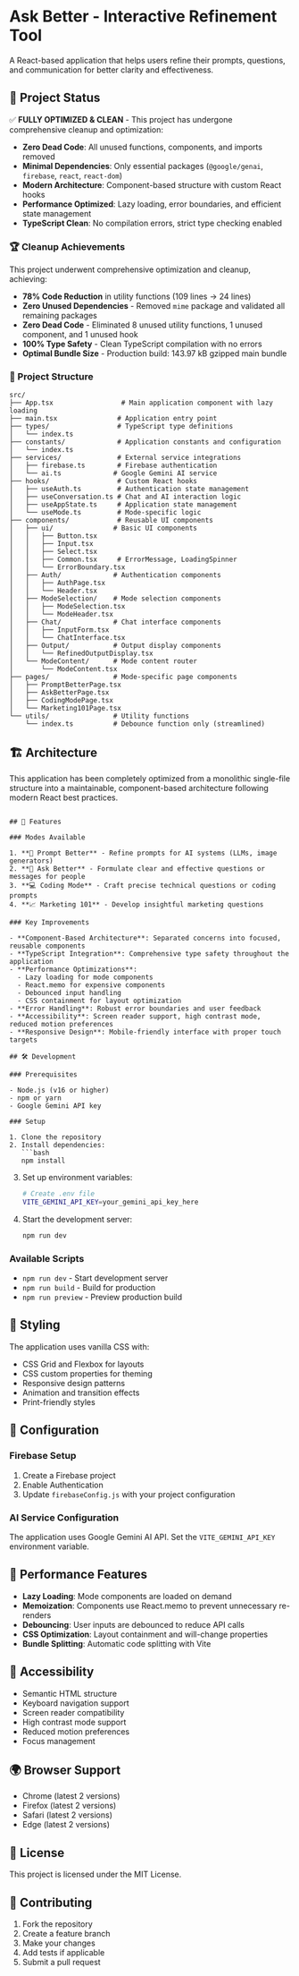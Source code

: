 # Ask Better - Interactive Refinement Tool

A React-based application that helps users refine their prompts, questions, and communication for better clarity and effectiveness.

## 🚀 Project Status

✅ **FULLY OPTIMIZED & CLEAN** - This project has undergone comprehensive cleanup and optimization:

- **Zero Dead Code**: All unused functions, components, and imports removed
- **Minimal Dependencies**: Only essential packages (`@google/genai`, `firebase`, `react`, `react-dom`)
- **Modern Architecture**: Component-based structure with custom React hooks
- **Performance Optimized**: Lazy loading, error boundaries, and efficient state management
- **TypeScript Clean**: No compilation errors, strict type checking enabled

### 🏆 Cleanup Achievements

This project underwent comprehensive optimization and cleanup, achieving:

- **78% Code Reduction** in utility functions (109 lines → 24 lines)
- **Zero Unused Dependencies** - Removed `mime` package and validated all remaining packages
- **Zero Dead Code** - Eliminated 8 unused utility functions, 1 unused component, and 1 unused hook
- **100% Type Safety** - Clean TypeScript compilation with no errors
- **Optimal Bundle Size** - Production build: 143.97 kB gzipped main bundle

### 📁 Project Structure

```
src/
├── App.tsx                 # Main application component with lazy loading
├── main.tsx               # Application entry point
├── types/                 # TypeScript type definitions
│   └── index.ts
├── constants/             # Application constants and configuration
│   └── index.ts
├── services/              # External service integrations
│   ├── firebase.ts        # Firebase authentication
│   └── ai.ts             # Google Gemini AI service
├── hooks/                 # Custom React hooks
│   ├── useAuth.ts         # Authentication state management
│   ├── useConversation.ts # Chat and AI interaction logic
│   ├── useAppState.ts     # Application state management
│   └── useMode.ts         # Mode-specific logic
├── components/            # Reusable UI components
│   ├── ui/               # Basic UI components
│   │   ├── Button.tsx
│   │   ├── Input.tsx
│   │   ├── Select.tsx
│   │   ├── Common.tsx     # ErrorMessage, LoadingSpinner
│   │   └── ErrorBoundary.tsx
│   ├── Auth/             # Authentication components
│   │   ├── AuthPage.tsx
│   │   └── Header.tsx
│   ├── ModeSelection/    # Mode selection components
│   │   ├── ModeSelection.tsx
│   │   └── ModeHeader.tsx
│   ├── Chat/             # Chat interface components
│   │   ├── InputForm.tsx
│   │   └── ChatInterface.tsx
│   ├── Output/           # Output display components
│   │   └── RefinedOutputDisplay.tsx
│   └── ModeContent/      # Mode content router
│       └── ModeContent.tsx
├── pages/                # Mode-specific page components
│   ├── PromptBetterPage.tsx
│   ├── AskBetterPage.tsx
│   ├── CodingModePage.tsx
│   └── Marketing101Page.tsx
└── utils/                # Utility functions
    └── index.ts          # Debounce function only (streamlined)
```

## 🏗️ Architecture

This application has been completely optimized from a monolithic single-file structure into a maintainable, component-based architecture following modern React best practices.
```

## 🚀 Features

### Modes Available

1. **🚀 Prompt Better** - Refine prompts for AI systems (LLMs, image generators)
2. **💬 Ask Better** - Formulate clear and effective questions or messages for people
3. **💻 Coding Mode** - Craft precise technical questions or coding prompts
4. **📈 Marketing 101** - Develop insightful marketing questions

### Key Improvements

- **Component-Based Architecture**: Separated concerns into focused, reusable components
- **TypeScript Integration**: Comprehensive type safety throughout the application
- **Performance Optimizations**: 
  - Lazy loading for mode components
  - React.memo for expensive components
  - Debounced input handling
  - CSS containment for layout optimization
- **Error Handling**: Robust error boundaries and user feedback
- **Accessibility**: Screen reader support, high contrast mode, reduced motion preferences
- **Responsive Design**: Mobile-friendly interface with proper touch targets

## 🛠️ Development

### Prerequisites

- Node.js (v16 or higher)
- npm or yarn
- Google Gemini API key

### Setup

1. Clone the repository
2. Install dependencies:
   ```bash
   npm install
   ```

3. Set up environment variables:
   ```bash
   # Create .env file
   VITE_GEMINI_API_KEY=your_gemini_api_key_here
   ```

4. Start the development server:
   ```bash
   npm run dev
   ```

### Available Scripts

- `npm run dev` - Start development server
- `npm run build` - Build for production
- `npm run preview` - Preview production build

## 🎨 Styling

The application uses vanilla CSS with:
- CSS Grid and Flexbox for layouts
- CSS custom properties for theming
- Responsive design patterns
- Animation and transition effects
- Print-friendly styles

## 🔧 Configuration

### Firebase Setup

1. Create a Firebase project
2. Enable Authentication
3. Update `firebaseConfig.js` with your project configuration

### AI Service Configuration

The application uses Google Gemini AI API. Set the `VITE_GEMINI_API_KEY` environment variable.

## 🧪 Performance Features

- **Lazy Loading**: Mode components are loaded on demand
- **Memoization**: Components use React.memo to prevent unnecessary re-renders
- **Debouncing**: User inputs are debounced to reduce API calls
- **CSS Optimization**: Layout containment and will-change properties
- **Bundle Splitting**: Automatic code splitting with Vite

## 📱 Accessibility

- Semantic HTML structure
- Keyboard navigation support
- Screen reader compatibility
- High contrast mode support
- Reduced motion preferences
- Focus management

## 🌍 Browser Support

- Chrome (latest 2 versions)
- Firefox (latest 2 versions)
- Safari (latest 2 versions)
- Edge (latest 2 versions)

## 📄 License

This project is licensed under the MIT License.

## 🤝 Contributing

1. Fork the repository
2. Create a feature branch
3. Make your changes
4. Add tests if applicable
5. Submit a pull request
